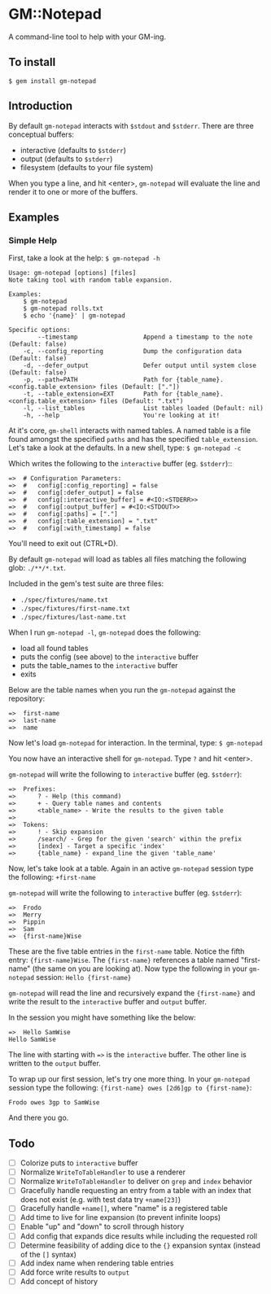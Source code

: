 # GM::Notepad

A command-line tool to help with your GM-ing.

## To install

`$ gem install gm-notepad`

## Introduction

By default `gm-notepad` interacts with `$stdout` and `$stderr`. There are
three conceptual buffers:

* interactive (defaults to `$stderr`)
* output (defaults to `$stderr`)
* filesystem (defaults to your file system)

When you type a line, and hit \<enter\>, `gm-notepad` will evaluate the
line and render it to one or more of the buffers.

## Examples

### Simple Help

First, take a look at the help: `$ gm-notepad -h`

```console
Usage: gm-notepad [options] [files]
Note taking tool with random table expansion.

Examples:
	$ gm-notepad
	$ gm-notepad rolls.txt
	$ echo '{name}' | gm-notepad

Specific options:
        --timestamp                  Append a timestamp to the note (Default: false)
    -c, --config_reporting           Dump the configuration data (Default: false)
    -d, --defer_output               Defer output until system close (Default: false)
    -p, --path=PATH                  Path for {table_name}.<config.table_extension> files (Default: ["."])
    -t, --table_extension=EXT        Path for {table_name}.<config.table_extension> files (Default: ".txt")
    -l, --list_tables                List tables loaded (Default: nil)
    -h, --help                       You're looking at it!
```

At it's core, `gm-shell` interacts with named tables. A named table is a file
found amongst the specified `paths` and has the specified `table_extension`.
Let's take a look at the defaults. In a new shell, type: `$ gm-notepad -c`

Which writes the following to the `interactive` buffer (eg. `$stderr`)::

```console
=>	# Configuration Parameters:
=>	#   config[:config_reporting] = false
=>	#   config[:defer_output] = false
=>	#   config[:interactive_buffer] = #<IO:<STDERR>>
=>	#   config[:output_buffer] = #<IO:<STDOUT>>
=>	#   config[:paths] = ["."]
=>	#   config[:table_extension] = ".txt"
=>	#   config[:with_timestamp] = false
```

You'll need to exit out (CTRL+D).

By default `gm-notepad` will load as tables all files matching the following
glob: `./**/*.txt`.

Included in the gem's test suite are three files:

* `./spec/fixtures/name.txt`
* `./spec/fixtures/first-name.txt`
* `./spec/fixtures/last-name.txt`

When I run `gm-notepad -l`, `gm-notepad` does the following:

* load all found tables
* puts the config (see above) to the `interactive` buffer
* puts the table_names to the `interactive` buffer
* exits

Below are the table names when you run the `gm-notepad` against the
repository:

```console
=>	first-name
=>	last-name
=>	name
```

Now let's load `gm-notepad` for interaction. In the terminal, type:
`$ gm-notepad`

You now have an interactive shell for `gm-notepad`. Type `?` and hit
\<enter\>.

`gm-notepad` will write the following to `interactive` buffer (eg. `$stderr`):

```console
=>	Prefixes:
=>		? - Help (this command)
=>		+ - Query table names and contents
=>		<table_name> - Write the results to the given table
=>
=>	Tokens:
=>		! - Skip expansion
=>		/search/ - Grep for the given 'search' within the prefix
=>		[index] - Target a specific 'index'
=>		{table_name} - expand_line the given 'table_name'
```

Now, let's take look at a table. Again in an active `gm-notepad` session type
the following: `+first-name`

`gm-notepad` will write the following to `interactive` buffer (eg. `$stderr`):

```console
=>	Frodo
=>	Merry
=>	Pippin
=>	Sam
=>	{first-name}Wise
```

These are the five table entries in the `first-name` table. Notice the fifth
entry: `{first-name}Wise`. The `{first-name}` references a table named
"first-name" (the same on you are looking at). Now type the following in your `gm-notepad`
session: `Hello {first-name}`

`gm-notepad` will read the line and recursively expand the `{first-name}` and
write the result to the `interactive` buffer and `output` buffer.

In the session you might have something like the below:

```console
=>	Hello SamWise
Hello SamWise
```
The line with starting with `=>` is the `interactive` buffer. The other line
is written to the `output` buffer.

To wrap up our first session, let's try one more thing. In your `gm-notepad`
session type the following: `{first-name} owes [2d6]gp to {first-name}`:

```console
Frodo owes 3gp to SamWise
```

And there you go.

## Todo

- [ ] Colorize puts to `interactive` buffer
- [ ] Normalize `WriteToTableHandler` to use a renderer
- [ ] Normalize `WriteToTableHandler` to deliver on `grep` and `index` behavior
- [ ] Gracefully handle requesting an entry from a table with an index that does not exist (e.g. with test data try `+name[23]`)
- [ ] Gracefully handle `+name[]`, where "name" is a registered table
- [ ] Add time to live for line expansion (to prevent infinite loops)
- [ ] Enable "up" and "down" to scroll through history
- [ ] Add config that expands dice results while including the requested roll
- [ ] Determine feasibility of adding dice to the `{}` expansion syntax (instead of the `[]` syntax)
- [ ] Add index name when rendering table entries
- [ ] Add force write results to `output`
- [ ] Add concept of history

